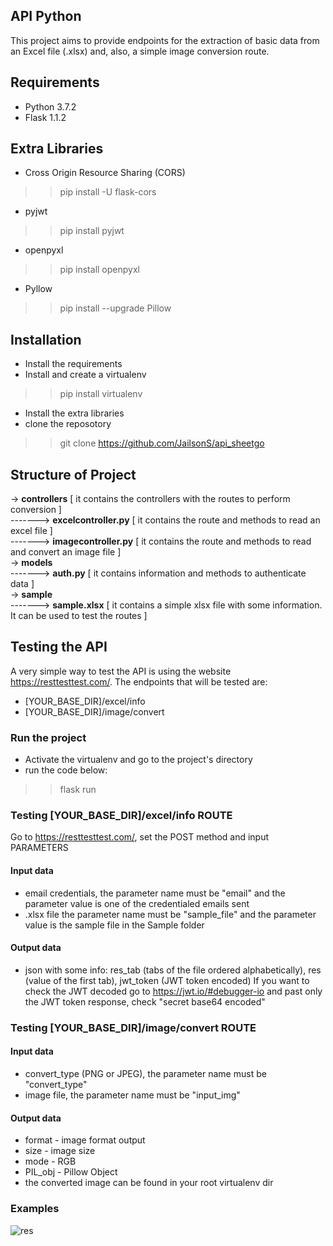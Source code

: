 ## API Python

This project aims to provide endpoints for the extraction of basic data from an Excel file (.xlsx) and, also, a simple image
conversion route.

## Requirements
- Python 3.7.2
- Flask 1.1.2 

## Extra Libraries
- Cross Origin Resource Sharing (CORS)
>> pip install -U flask-cors
- pyjwt
>> pip install pyjwt
- openpyxl
>> pip install openpyxl
- Pyllow
>> pip install --upgrade Pillow

## Installation
- Install the requirements
- Install and create a virtualenv
>> pip install virtualenv
- Install the extra libraries
- clone the reposotory
>> git clone https://github.com/JailsonS/api_sheetgo

## Structure of Project
-> <b>controllers</b> [ it contains the controllers with the routes to perform conversion ] <br>
-------> <b>excelcontroller.py</b> [ it contains the route and methods to read an excel file ] <br>
-------> <b>imagecontroller.py</b> [ it contains the route and methods to read and convert an image file ] <br>
-> <b>models</b> <br>
-------> <b>auth.py</b> [ it contains information and methods to authenticate data ] <br>
-> <b>sample</b> <br>
-------> <b>sample.xlsx</b> [ it contains a simple xlsx file with some information. It can be used to test the routes ]

## Testing the API
A very simple way to test the API is using the website https://resttesttest.com/. The endpoints that will be tested are:
- [YOUR_BASE_DIR]/excel/info
- [YOUR_BASE_DIR]/image/convert

### Run the project
- Activate the virtualenv and go to the project's directory
- run the code below:
>> flask run

### Testing [YOUR_BASE_DIR]/excel/info ROUTE
Go to https://resttesttest.com/, set the POST method and input PARAMETERS
#### Input data
- email credentials, the parameter name must be "email" and the parameter value is one of the credentialed emails sent
- .xlsx file the parameter name must be "sample_file" and the parameter value is the sample file in the Sample folder
#### Output data
- json with some info: res_tab (tabs of the file ordered alphabetically), res (value of the first tab), jwt_token (JWT token encoded)
If you want to check the JWT decoded go to https://jwt.io/#debugger-io and past only the JWT token response, check "secret base64 encoded" 

### Testing [YOUR_BASE_DIR]/image/convert ROUTE
#### Input data
- convert_type (PNG or JPEG), the parameter name must be "convert_type"
- image file, the parameter name must be "input_img"
#### Output data
- format - image format output
- size - image size
- mode - RGB
- PIL_obj - Pillow Object
- the converted image can be found in your root virtualenv dir

### Examples
![res](https://user-images.githubusercontent.com/26066407/86701849-c49a8400-bfe8-11ea-8bea-0a86156b9f45.PNG)
